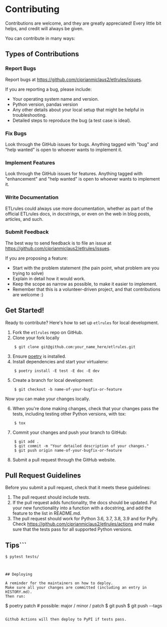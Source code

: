# Contributing

Contributions are welcome, and they are greatly appreciated! Every little bit
helps, and credit will always be given.

You can contribute in many ways:

## Types of Contributions

### Report Bugs

Report bugs at https://github.com/ciprianmiclaus2/etlrules/issues.

If you are reporting a bug, please include:

* Your operating system name and version.
* Python version, pandas version
* Any other details about your local setup that might be helpful in troubleshooting.
* Detailed steps to reproduce the bug (a test case is ideal).

### Fix Bugs

Look through the GitHub issues for bugs. Anything tagged with "bug" and "help
wanted" is open to whoever wants to implement it.

### Implement Features

Look through the GitHub issues for features. Anything tagged with "enhancement"
and "help wanted" is open to whoever wants to implement it.

### Write Documentation

ETLrules could always use more documentation, whether as part of the
official ETLrules docs, in docstrings, or even on the web in blog posts,
articles, and such.

### Submit Feedback

The best way to send feedback is to file an issue at https://github.com/ciprianmiclaus2/etlrules/issues.

If you are proposing a feature:

* Start with the problem statement (the pain point, what problem are you trying to solve)
* Explain in detail how it would work.
* Keep the scope as narrow as possible, to make it easier to implement.
* Remember that this is a volunteer-driven project, and that contributions
  are welcome :)

## Get Started!

Ready to contribute? Here's how to set up `etlrules` for local development.

1. Fork the `etlrules` repo on GitHub.
2. Clone your fork locally

```
    $ git clone git@github.com:your_name_here/etlrules.git
```

3. Ensure [poetry](https://python-poetry.org/docs/) is installed.
4. Install dependencies and start your virtualenv:

```
    $ poetry install -E test -E doc -E dev
```

5. Create a branch for local development:

```
    $ git checkout -b name-of-your-bugfix-or-feature
```

   Now you can make your changes locally.

6. When you're done making changes, check that your changes pass the
   tests, including testing other Python versions, with tox:

```
    $ tox
```

7. Commit your changes and push your branch to GitHub:

```
    $ git add .
    $ git commit -m "Your detailed description of your changes."
    $ git push origin name-of-your-bugfix-or-feature
```

8. Submit a pull request through the GitHub website.

## Pull Request Guidelines

Before you submit a pull request, check that it meets these guidelines:

1. The pull request should include tests.
2. If the pull request adds functionality, the docs should be updated. Put
   your new functionality into a function with a docstring, and add the
   feature to the list in README.md.
3. The pull request should work for Python 3.6, 3.7, 3.8, 3.9 and for PyPy. Check
   https://github.com/ciprianmiclaus2/etlrules/actions
   and make sure that the tests pass for all supported Python versions.

## Tips```
    $ pytest tests/
```To run a the tests.


## Deploying

A reminder for the maintainers on how to deploy.
Make sure all your changes are committed (including an entry in HISTORY.md).
Then run:

```
$ poetry patch # possible: major / minor / patch
$ git push
$ git push --tags
```

Github Actions will then deploy to PyPI if tests pass.

